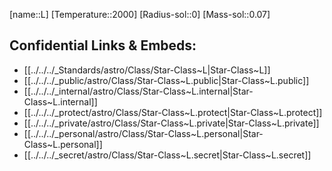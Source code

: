 ﻿---
confidential: public
isDeleted: false
isReadOnly: false
SpocWebEntityId: 28194
tags:
- astro/StarClass
type: StarClass
---

[name::L]
[Temperature::2000]
[Radius-sol::0]
[Mass-sol::0.07]




## Confidential Links & Embeds: 
- [[../../../_Standards/astro/Class/Star-Class~L|Star-Class~L]] 
- [[../../../_public/astro/Class/Star-Class~L.public|Star-Class~L.public]] 
- [[../../../_internal/astro/Class/Star-Class~L.internal|Star-Class~L.internal]] 
- [[../../../_protect/astro/Class/Star-Class~L.protect|Star-Class~L.protect]] 
- [[../../../_private/astro/Class/Star-Class~L.private|Star-Class~L.private]] 
- [[../../../_personal/astro/Class/Star-Class~L.personal|Star-Class~L.personal]] 
- [[../../../_secret/astro/Class/Star-Class~L.secret|Star-Class~L.secret]]

